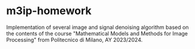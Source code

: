 # m3ip-homework
Implementation of several image and signal denoising algorithm based on the contents of the course "Mathematical Models and Methods for Image Processing" from Politecnico di Milano, AY 2023/2024.

